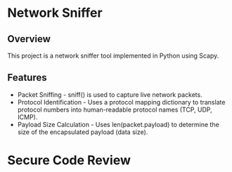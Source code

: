 # Network Sniffer
## Overview
This project is a network sniffer tool implemented in Python using Scapy.
## Features
-  Packet Sniffing - sniff() is used to capture live network packets.
-  Protocol Identification - Uses a protocol mapping dictionary to translate protocol numbers into human-readable protocol names (TCP, UDP, ICMP).
-   Payload Size Calculation - Uses len(packet.payload) to determine the size of the encapsulated payload (data size).

# Secure Code Review
